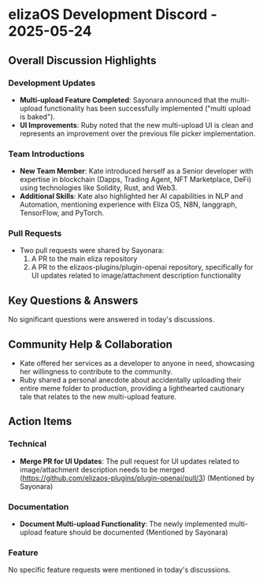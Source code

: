 # elizaOS Development Discord - 2025-05-24

## Overall Discussion Highlights

### Development Updates
- **Multi-upload Feature Completed**: Sayonara announced that the multi-upload functionality has been successfully implemented ("multi upload is baked").
- **UI Improvements**: Ruby noted that the new multi-upload UI is clean and represents an improvement over the previous file picker implementation.

### Team Introductions
- **New Team Member**: Kate introduced herself as a Senior developer with expertise in blockchain (Dapps, Trading Agent, NFT Marketplace, DeFi) using technologies like Solidity, Rust, and Web3.
- **Additional Skills**: Kate also highlighted her AI capabilities in NLP and Automation, mentioning experience with Eliza OS, N8N, langgraph, TensorFlow, and PyTorch.

### Pull Requests
- Two pull requests were shared by Sayonara:
  1. A PR to the main eliza repository
  2. A PR to the elizaos-plugins/plugin-openai repository, specifically for UI updates related to image/attachment description functionality

## Key Questions & Answers
No significant questions were answered in today's discussions.

## Community Help & Collaboration
- Kate offered her services as a developer to anyone in need, showcasing her willingness to contribute to the community.
- Ruby shared a personal anecdote about accidentally uploading their entire meme folder to production, providing a lighthearted cautionary tale that relates to the new multi-upload feature.

## Action Items

### Technical
- **Merge PR for UI Updates**: The pull request for UI updates related to image/attachment description needs to be merged (https://github.com/elizaos-plugins/plugin-openai/pull/3) (Mentioned by Sayonara)

### Documentation
- **Document Multi-upload Functionality**: The newly implemented multi-upload feature should be documented (Mentioned by Sayonara)

### Feature
No specific feature requests were mentioned in today's discussions.